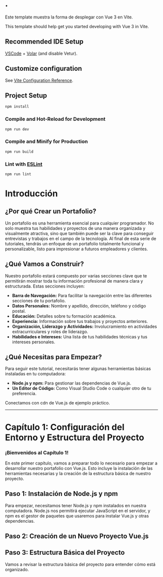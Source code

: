 # .
Este template muestra la forma de desplegar con Vue 3 en Vite.

This template should help get you started developing with Vue 3 in Vite.

## Recommended IDE Setup

[VSCode](https://code.visualstudio.com/) + [Volar](https://marketplace.visualstudio.com/items?itemName=Vue.volar) (and disable Vetur).

## Customize configuration

See [Vite Configuration Reference](https://vitejs.dev/config/).

## Project Setup

```sh
npm install
```

### Compile and Hot-Reload for Development

```sh
npm run dev
```

### Compile and Minify for Production

```sh
npm run build
```

### Lint with [ESLint](https://eslint.org/)

```sh
npm run lint
```

# Introducción

## ¿Por qué Crear un Portafolio?
Un portafolio es una herramienta esencial para cualquier programador. No solo muestra tus habilidades y proyectos de una manera organizada y visualmente atractiva, sino que también puede ser la clave para conseguir entrevistas y trabajos en el campo de la tecnología. Al final de esta serie de tutoriales, tendrás un enfoque de un portafolio totalmente funcional y personalizable, listo para impresionar a futuros empleadores y clientes.

## ¿Qué Vamos a Construir?
Nuestro portafolio estará compuesto por varias secciones clave que te permitirán mostrar toda tu información profesional de manera clara y estructurada. Estas secciones incluyen:

- **Barra de Navegación:** Para facilitar la navegación entre las diferentes secciones de tu portafolio.
- **Datos Personales:** Nombre y apellido, dirección, teléfono y código postal.
- **Educación:** Detalles sobre tu formación académica.
- **Experiencia:** Información sobre tus trabajos y proyectos anteriores.
- **Organización, Liderazgo y Actividades:** Involucramiento en actividades extracurriculares y roles de liderazgo.
- **Habilidades e Intereses:** Una lista de tus habilidades técnicas y tus intereses personales.

## ¿Qué Necesitas para Empezar?
Para seguir este tutorial, necesitarás tener algunas herramientas básicas instaladas en tu computadora:

- **Node.js y npm:** Para gestionar las dependencias de Vue.js.
- **Un Editor de Código:** Como Visual Studio Code o cualquier otro de tu preferencia.

Conectamos con cdn de Vue.js de ejemplo práctico.

---

# Capítulo 1: Configuración del Entorno y Estructura del Proyecto

### ¡Bienvenidos al Capítulo 1!
En este primer capítulo, vamos a preparar todo lo necesario para empezar a desarrollar nuestro portafolio con Vue.js. Esto incluye la instalación de las herramientas necesarias y la creación de la estructura básica de nuestro proyecto.

## Paso 1: Instalación de Node.js y npm
Para empezar, necesitamos tener Node.js y npm instalados en nuestra computadora. Node.js nos permitirá ejecutar JavaScript en el servidor, y npm es el gestor de paquetes que usaremos para instalar Vue.js y otras dependencias.

## Paso 2: Creación de un Nuevo Proyecto Vue.js

## Paso 3: Estructura Básica del Proyecto
Vamos a revisar la estructura básica del proyecto para entender cómo está organizado.
